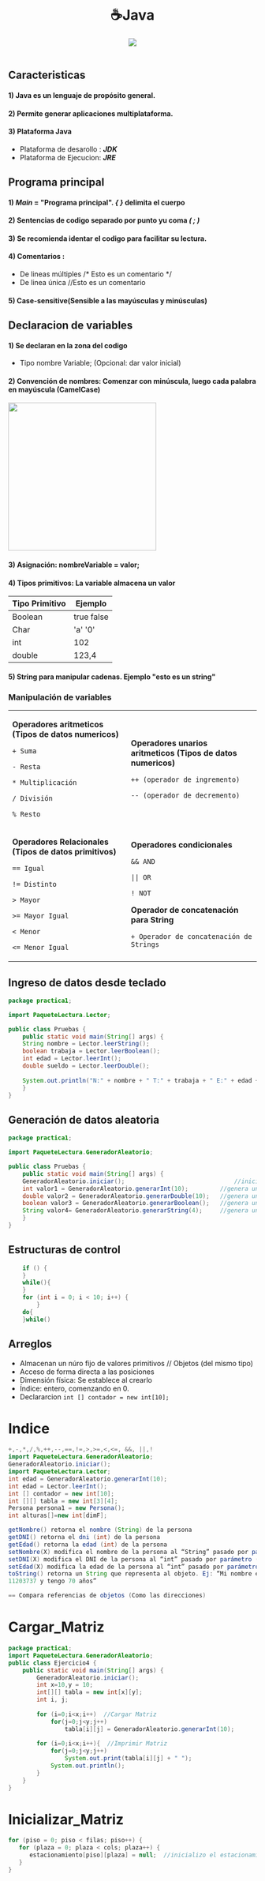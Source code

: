 <h1 align="center">☕Java </h1>
<div align="center">
<img src="https://media.giphy.com/media/eMm0dTIwACfRVeZTly/giphy.gif?cid=ecf05e47do6ipo17lhxb28y01yb2rqxyumdqzzodwqaz6und&rid=giphy.gif&ct=g"/>
 </div>
<br>



## Caracteristicas


#### 1)  Java es un lenguaje de propósito general.
#### 2) Permite generar aplicaciones multiplataforma.
#### 3) Plataforma Java
- Plataforma de desarollo : ***JDK***
- Plataforma de Ejecucion: ***JRE***

## Programa principal

#### 1) ***Main*** = "Programa principal". ***{ }*** delimita el cuerpo
#### 2) Sentencias de codigo separado por punto yu coma ***( ; )***
#### 3) Se recomienda identar el codigo para facilitar su lectura.
#### 4) Comentarios :
- De lineas múltiples /* Esto es un comentario */
- De linea única //Esto es un comentario
#### 5) Case-sensitive(Sensible a las mayúsculas y minúsculas)

## Declaracion de variables

#### 1) Se declaran en la zona del codigo
- Tipo nombre Variable;  (Opcional: dar valor inicial)
#### 2) Convención de nombres: Comenzar con minúscula, luego cada palabra en mayúscula (CamelCase)



<img src="https://user-images.githubusercontent.com/55964635/134816601-9d9dba32-6229-4ca6-ada3-ab914b33993e.png" width="300"/>


#### 3) Asignación: nombreVariable = valor;
#### 4) Tipos primitivos: La variable almacena un valor

| Tipo Primitivo | Ejemplo |
| ------------- | ------------- |
| Boolean  | true false  |
| Char  | 'a' '0'  |
| int  | 102  |
| double  | 123,4  |

#### 5) String para manipular cadenas. Ejemplo "esto es un string"

### Manipulación de variables 


<table>

<td> 

**Operadores aritmeticos (Tipos de datos numericos)**

```+ Suma```
	
```- Resta```
	
```* Multiplicación```
	
```/ División```
	
```% Resto```

</td>
<td>

**Operadores unarios aritmeticos (Tipos de datos numericos)**

```++ (operador de ingremento)```
	
```-- (operador de decremento)```
	
	
</td>
 </tr>
 <tr>
 <td>
	 
**Operadores Relacionales (Tipos de datos primitivos)**

```== Igual```
	 
```!= Distinto```

```> Mayor```
	
```>= Mayor Igual```
	 
```< Menor```
	     
```<= Menor Igual```
	 
  </td>
 
 <td>
  
**Operadores condicionales**

```&& AND```
	 
```|| OR```
	 
```! NOT```
  
**Operador de concatenación para String**
	
```+ Operador de concatenación de Strings```
	 
 </td>
</tr>
</table>

## Ingreso de datos desde teclado

```Java
package practica1;

import PaqueteLectura.Lector; 	

public class Pruebas {
    public static void main(String[] args) {
    String nombre = Lector.leerString();   
    boolean trabaja = Lector.leerBoolean();
    int edad = Lector.leerInt();   
    double sueldo = Lector.leerDouble();   
        
    System.out.println("N:" + nombre + " T:" + trabaja + " E:" + edad + " S:" + sueldo );
    }
}
```
## Generación de datos aleatoria
```Java
package practica1;

import PaqueteLectura.GeneradorAleatorio;

public class Pruebas {
    public static void main(String[] args) {
    GeneradorAleatorio.iniciar();                               //inicia el generador aleatorio
    int valor1 = GeneradorAleatorio.generarInt(10);    		//genera un int entre 0 y 9
    double valor2 = GeneradorAleatorio.generarDouble(10); 	//genera un double entre 0 y 9
    boolean valor3 = GeneradorAleatorio.generarBoolean();  	//genera un boolean
    String valor4= GeneradorAleatorio.generarString(4);  	//genera un string de long. 4
    }
}
```
## Estructuras de control
```Java
	if () {
	}
	while(){
	}
	for (int i = 0; i < 10; i++) {
        }
	do{
	}while()
```
## Arreglos
- Almacenan un núro fijo de valores primitivos // Objetos (del mismo tipo)
- Acceso de forma directa a las posiciones
- Dimensión física: Se establece al crearlo
- Índice: entero, comenzando en 0.
- Declararcion ```int [] contador = new int[10];```

Indice
=================

```Java
+,-,*,/,%,++,--,==,!=,>,>=,<,<=, &&, ||,!
import PaqueteLectura.GeneradorAleatorio;
GeneradorAleatorio.iniciar();
import PaqueteLectura.Lector;
int edad = GeneradorAleatorio.generarInt(10);
int edad = Lector.leerInt();
int [] contador = new int[10];
int [][] tabla = new int[3][4];
Persona persona1 = new Persona();
int alturas[]=new int[dimF];

getNombre() retorna el nombre (String) de la persona
getDNI() retorna el dni (int) de la persona
getEdad() retorna la edad (int) de la persona
setNombre(X) modifica el nombre de la persona al “String” pasado por parámetro (X)
setDNI(X) modifica el DNI de la persona al “int” pasado por parámetro (X)
setEdad(X) modifica la edad de la persona al “int” pasado por parámetro (X)
toString() retorna un String que representa al objeto. Ej: “Mi nombre es Mauro, mi DNI es 
11203737 y tengo 70 años” 

== Compara referencias de objetos (Como las direcciones)
```


Cargar_Matriz
=============

```Java
package practica1;
import PaqueteLectura.GeneradorAleatorio;
public class Ejercicio4 {
    public static void main(String[] args) {
        GeneradorAleatorio.iniciar();
        int x=10,y = 10;
        int[][] tabla = new int[x][y];
        int i, j;
	
        for (i=0;i<x;i++)  //Cargar Matriz
            for(j=0;j<y;j++)
                tabla[i][j] = GeneradorAleatorio.generarInt(10);    
        
        for (i=0;i<x;i++){  //Imprimir Matriz
            for(j=0;j<y;j++)
                System.out.print(tabla[i][j] + " ");
            System.out.println();
        }
    }
}
```

Inicializar_Matriz
==================
```Java
for (piso = 0; piso < filas; piso++) {
   for (plaza = 0; plaza < cols; plaza++) {
      estacionamiento[piso][plaza] = null;  //inicializo el estacionamiento vacio
   }
}
```

